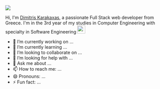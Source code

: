 <img src="https://readme-typing-svg.herokuapp.com?size=34&width=620&lines=Hi%2C+I'm+Dimitris;A+passionate+Web+Developer++" />

<!-- <h2 style="margin: 0;">Hey there <img src="https://media.giphy.com/media/hvRJCLFzcasrR4ia7z/giphy.gif" width="25px" /></h2> -->

Hi, I'm [Dimitris Karakaxas](https://github.com/dimitriskarakaxas), a passionate Full Stack web developer from Greece. I'm in the 3rd year of my studies in Computer Engineering with specialty in Software Engineering
<img src="https://images.emojiterra.com/google/android-10/512px/1f468-1f4bb.png" width="25px" />

- 🔭 I’m currently working on ...
- 🌱 I’m currently learning ...
- 👯 I’m looking to collaborate on ...
- 🤔 I’m looking for help with ...
- 💬 Ask me about ...
- 📫 How to reach me: ...
- 😄 Pronouns: ...
- ⚡ Fun fact: ...
